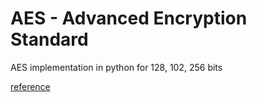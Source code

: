 # AES - Advanced Encryption Standard

AES implementation in python for 128, 102, 256 bits

[reference](https://nvlpubs.nist.gov/nistpubs/FIPS/NIST.FIPS.197.pdf) 
